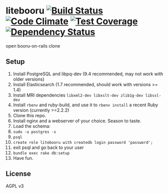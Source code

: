 # litebooru [![Build Status](https://travis-ci.org/liamwhite/litebooru.svg?branch=master)](https://travis-ci.org/liamwhite/litebooru) [![Code Climate](https://codeclimate.com/github/liamwhite/litebooru/badges/gpa.svg)](https://codeclimate.com/github/liamwhite/litebooru) [![Test Coverage](https://codeclimate.com/github/liamwhite/litebooru/badges/coverage.svg)](https://codeclimate.com/github/liamwhite/litebooru/coverage) [![Dependency Status](https://gemnasium.com/liamwhite/litebooru.svg)](https://gemnasium.com/liamwhite/litebooru)
open booru-on-rails clone

## Setup
1. Install PostgreSQL and libpq-dev (9.4 recommended, may not work with older versions)
2. Install Elasticsearch (1.7 recommended, should work with versions >= 1.4)
3. Install MRI dependencies `libxml2-dev libxslt-dev zlib1g-dev libssl-dev`
4. Install `rbenv` and ruby-build, and use it to `rbenv install` a recent Ruby version (currently >=2.2.2)
5. Clone this repo.
6. Install nginx and a webserver of your choice. Season to taste.
7. Load the schema:
  1. `sudo -u postgres -s`
  2. `psql`
  3. `create role litebooru with createdb login password 'password';`
  4. exit psql and go back to your user
  5. `bundle exec rake db:setup`
8. Have fun.

## License
AGPL v3
